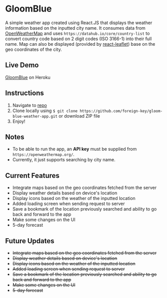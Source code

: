 # GloomBlue
A simple weather app created using React.JS that displays the weather information based on the inputted city name. It consumes data from [OpenWeatherMap](https://openweathermap.org/) and uses `https://datahub.io/core/country-list` to convert country code based on 2 digit codes (ISO 3166-1) into their full name. Map can also be displayed (provided by [react-leaflet](https://react-leaflet.js.org/)) base on the geo coordinates of the city.

## Live Demo
[GloomBlue](https://gloomblue.herokuapp.com/) on Heroku

## Instructions

1. Navigate to [repo](https://github.com/foreign-key/gloom-blue-weather-app)
2. Clone locally using
   `$ git clone https://github.com/foreign-key/gloom-blue-weather-app.git` or download ZIP file
3. Enjoy!

## Notes

+ To be able to run the app, an **API key** must be supplied from `https://openweathermap.org/`.
+ Currently, it just supports searching by city name.

## Current Features
+ Integrate maps based on the geo coordinates fetched from the server
+ Display weather details based on device's location
+ Display icons based on the weather of the inputted location
+ Added loading screen when sending request to server
+ Save a bookmark of the location previously searched and ability to go back and forward to the app
+ Make some changes on the UI
+ 5-day forecast

## Future Updates
+ ~~Integrate maps based on the geo coordinates fetched from the server~~
+ ~~Display weather details based on device's location~~
+ ~~Display icons based on the weather of the inputted location~~
+ ~~Added loading screen when sending request to server~~
+ ~~Save a bookmark of the location previously searched and ability to go back and forward to the app~~
+ ~~Make some changes on the UI~~
+ ~~5-day forecast~~
